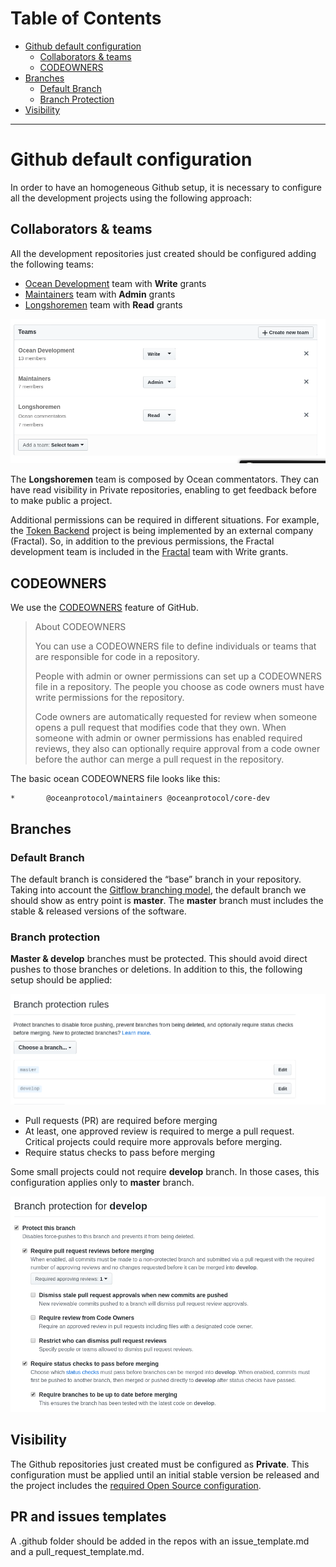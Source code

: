 
Table of Contents
=================

   * [Github default configuration](#github-default-configuration)
        * [Collaborators & teams](#collaborators--teams)
        * [CODEOWNERS](#codeowners)
   * [Branches](#branches)
      * [Default Branch](#default-branch)
      * [Branch Protection](#branch-protection)
   * [Visibility](#visibility)

---

# Github default configuration

In order to have an homogeneous Github setup, it is necessary to configure all the development projects using the following approach:

## Collaborators & teams

All the development repositories just created should be configured adding the following teams:

* [Ocean Development](https://github.com/orgs/oceanprotocol/teams/ocean-development) team with **Write** grants
* [Maintainers](https://github.com/orgs/oceanprotocol/teams/maintainers) team with **Admin** grants
* [Longshoremen](https://github.com/orgs/oceanprotocol/teams/longshoremen) team with **Read** grants

![teams setup](../img/git_teams_setup.png)

The **Longshoremen** team is composed by Ocean commentators. They can have read visibility in Private repositories, enabling to get feedback before to make public a project.

Additional permissions can be required in different situations. For example, the [Token Backend](https://github.com/oceanprotocol/token-backend) project is being implemented by an external company (Fractal). So, in addition to the previous permissions, the Fractal development team is included in the [Fractal](https://github.com/orgs/oceanprotocol/teams/fractal) team with Write grants.

## CODEOWNERS

We use the [CODEOWNERS](https://help.github.com/articles/about-codeowners/) feature of GitHub.

> About CODEOWNERS
>
> You can use a CODEOWNERS file to define individuals or teams that are responsible for code in a repository.
>
> People with admin or owner permissions can set up a CODEOWNERS file in a repository. The people you choose as code owners must have write permissions for the repository.
>
> Code owners are automatically requested for review when someone opens a pull request that modifies code that they own. When someone with admin or owner permissions has enabled required reviews, they also can optionally require approval from a code owner before the author can merge a pull request in the repository.

The basic ocean CODEOWNERS file looks like this:

```
*       @oceanprotocol/maintainers @oceanprotocol/core-dev
```

## Branches

### Default Branch

The default branch is considered the “base” branch in your repository. Taking into account the [Gitflow branching model](../development/branching-model.md), the default branch we should show as entry point is **master**.
The **master** branch must includes the stable & released versions of the software.

### Branch protection

**Master & develop** branches must be protected. This should avoid direct pushes to those branches or deletions. In addition to this, the following setup should be applied:

![branch protection rules](../img/git-branch-protection-rules.png)

* Pull requests (PR) are required before merging
* At least, one approved review is required to merge a pull request. Critical projects could require more approvals before merging.
* Require status checks to pass before merging

Some small projects could not require **develop** branch. In those cases, this configuration applies only to **master** branch.

![branch protection](../img/git_develop_branch_protection.png)

## Visibility

The Github repositories just created must be configured as **Private**.
This configuration must be applied until an initial stable version be released and the project includes the [required Open Source configuration](https://github.com/oceanprotocol/art/tree/master/github).

## PR and issues templates

A .github folder should be added in the repos with an issue_template.md and a pull_request_template.md. 